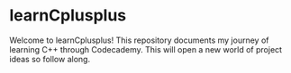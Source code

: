 # learnCplusplus
Welcome to learnCplusplus! This repository documents my journey of learning C++ through Codecademy. This will open a new world of project ideas so follow along.

